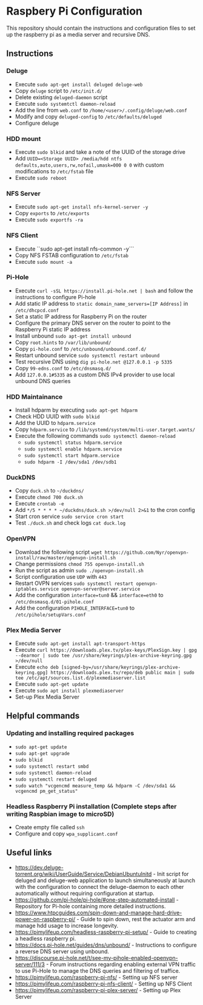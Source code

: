 # Raspbery Pi Configuration
This repository should contain the instructions and configuration files to set up the raspberry pi as a media server and recursive DNS.

## Instructions
### Deluge
* Execute ```sudo apt-get install deluged deluge-web```
* Copy ```deluge``` script to ```/etc/init.d/```
* Delete existing ```deluged-daemon``` script
* Execute ```sudo systemtctl daemon-reload```
* Add the line from ```web.conf``` to ```/home/<user>/.config/deluge/web.conf```
* Modify and copy ```deluged-config``` to ```/etc/defaults/deluged```
* Configure deluge

### HDD mount
* Execute ```sudo blkid``` and take a note of the UUID of the storage drive
* Add ```UUID=<Storage UUID> /media/hdd ntfs defaults,auto,users,rw,nofail,umask=000 0 0``` with custom modifications to ```/etc/fstab``` file
* Execute ```sudo reboot```

### NFS Server
* Execute ```sudo apt-get install nfs-kernel-server -y```
* Copy ```exports``` to ```/etc/exports```
* Execute ```sudo exportfs -ra```

### NFS Client
* Execute ``sudo apt-get install nfs-common -y```
* Copy NFS FSTAB configuration to ```/etc/fstab```
* Execute ```sudo mount -a```

### Pi-Hole
* Execute ```curl -sSL https://install.pi-hole.net | bash``` and follow the instructions to configure Pi-hole
* Add static IP address to ```static domain_name_servers=[IP Address]``` in ```/etc/dhcpcd.conf```
* Set a static IP address for Raspberry Pi on the router
* Configure the primary DNS server on the router to point to the Raspberry Pi static IP address
* Install unbound ```sudo apt-get install unbound```
* Copy ```root.hints``` to ```/var/lib/unbound/```
* Copy ```pi-hole.conf``` to ```/etc/unbound/unbound.conf.d/```
* Restart unbound service ```sudo systemctl restart unbound```
* Test recursive DNS using ```dig pi-hole.net @127.0.0.1 -p 5335```
* Copy ```99-edns.conf``` to ```/etc/dnsmasq.d/```
* Add ```127.0.0.1#5335``` as a custom DNS IPv4 provider to use local unbound DNS queries

### HDD Maintainance
* Install hdparm by executing ```sudo apt-get hdparm```
* Check HDD UUID with ```sudo blkid```
* Add the UUID to ```hdparm.service```
* Copy ```hdparm.service``` to ```/lib/systemd/system/multi-user.target.wants/```
* Execute the following commands ```sudo systemctl daemon-reload```
    * ```sudo systemctl status hdparm.service```
    * ```sudo systemctl enable hdparm.service```
    * ```sudo systemctl start hdparm.service```
    * ```sudo hdparm -I /dev/sda1 /dev/sdb1```

### DuckDNS
* Copy ```duck.sh``` to ```~/duckdns/```
* Execute ```chmod 700 duck.sh```
* Execute ```crontab -e```
* Add ```*/5 * * * * ~/duckdns/duck.sh >/dev/null 2>&1``` to the cron config
* Start cron service ```sudo service cron start```
* Test ```./duck.sh``` and check logs ```cat duck.log```

### OpenVPN
* Download the following script ```wget https://github.com/Nyr/openvpn-install/raw/master/openvpn-install.sh```
* Change permissions ```chmod 755 openvpn-install.sh```
* Run the script as admin ```sudo ./openvpn-install.sh```
* Script configuration use ```UDP``` with ```443```
* Restart OVPN services ```sudo systemctl restart openvpn-iptables.service openvpn-server@server.service```
* Add the configuration ```interface=tun0``` && ```interface=eth0``` to ```/etc/dnsmasq.d/01-pihole.conf```
* Add the configuration ```PIHOLE_INTERFACE=tun0``` to ```/etc/pihole/setupVars.conf```

### Plex Media Server
* Execute ```sudo apt-get install apt-transport-https```
* Execute ```curl https://downloads.plex.tv/plex-keys/PlexSign.key | gpg --dearmor | sudo tee /usr/share/keyrings/plex-archive-keyring.gpg >/dev/null```
* Execute ```echo deb [signed-by=/usr/share/keyrings/plex-archive-keyring.gpg] https://downloads.plex.tv/repo/deb public main | sudo tee /etc/apt/sources.list.d/plexmediaserver.list```
* Execute ```sudo apt-get update```
* Execute ```sudo apt install plexmediaserver```
* Set-up Plex Media Server

## Helpful commands
### Updating and installing required packages
* ```sudo apt-get update```
* ```sudo apt-get upgrade```
* ```sudo blkid```
* ```sudo systemctl restart smbd```
* ```sudo systemctl daemon-reload```
* ```sudo systemctl restart deluged```
* ```sudo watch "vcgencmd measure_temp && hdparm -C /dev/sda1 && vcgencmd pm_get_status"```

### Headless Raspberry Pi installation (Complete steps after writing Raspbian image to microSD)
* Create empty file called ```ssh```
* Configure and copy ```wpa_supplicant.conf```

## Useful links
* https://dev.deluge-torrent.org/wiki/UserGuide/Service/DebianUbuntuInitd - Init script for deluged and deluge-web application to launch simultaneously at launch with the configuration to connect the deluge-daemon to each other automatically without requiring configuration at startup.
* https://github.com/pi-hole/pi-hole/#one-step-automated-install - Repository for Pi-hole containing more detailed instructions.
* https://www.htpcguides.com/spin-down-and-manage-hard-drive-power-on-raspberry-pi/ - Guide to spin down, rest the actuator arm and manage hdd usage to increase longevity.
* https://pimylifeup.com/headless-raspberry-pi-setup/ - Guide to creating a headless raspberry pi.
* https://docs.pi-hole.net/guides/dns/unbound/ - Instructions to configure a reverse DNS server using unbound.
* https://discourse.pi-hole.net/t/see-my-pihole-enabled-openvpn-server/111/3 - Forum instructions regarding enabling external VPN traffic to use Pi-Hole to manage the DNS queries and filtering of traffice.
* https://pimylifeup.com/raspberry-pi-nfs/ - Setting up NFS server
* https://pimylifeup.com/raspberry-pi-nfs-client/ - Setting up NFS Client
* https://pimylifeup.com/raspberry-pi-plex-server/ - Setting up Plex Server